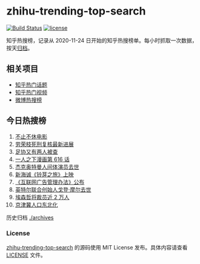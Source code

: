 # zhihu-trending-top-search

[![Build Status](https://github.com/justjavac/zhihu-trending-top-search/workflows/ci/badge.svg?branch=main)](https://github.com/justjavac/zhihu-trending-top-search/actions)
[![license](https://img.shields.io/github/license/justjavac/zhihu-trending-top-search)](https://github.com/justjavac/zhihu-trending-top-search/blob/main/LICENSE)

知乎热搜榜，记录从 2020-11-24 日开始的知乎热搜榜单。每小时抓取一次数据，按天[归档](./archives)。

## 相关项目

- [知乎热门话题](https://github.com/justjavac/zhihu-trending-hot-questions)
- [知乎热门视频](https://github.com/justjavac/zhihu-trending-hot-video)
- [微博热搜榜](https://github.com/justjavac/weibo-trending-hot-search)

## 今日热搜榜

<!-- BEGIN -->
<!-- 最后更新时间 Sat Mar 25 2023 09:59:27 GMT+0800 (China Standard Time) -->

1. [不止不休电影](https://www.zhihu.com/search?q=%E4%B8%8D%E6%AD%A2%E4%B8%8D%E4%BC%91%E7%94%B5%E5%BD%B1)
1. [劳荣枝死刑复核最新进展](https://www.zhihu.com/search?q=%E5%8A%B3%E8%8D%A3%E6%9E%9D%E6%AD%BB%E5%88%91%E5%A4%8D%E6%A0%B8%E6%9C%80%E6%96%B0%E8%BF%9B%E5%B1%95)
1. [足协又有两人被查](https://www.zhihu.com/search?q=%E8%B6%B3%E5%8D%8F%E5%8F%88%E6%9C%89%E4%B8%A4%E4%BA%BA%E8%A2%AB%E6%9F%A5)
1. [一人之下漫画第 616 话](https://www.zhihu.com/search?q=%E4%B8%80%E4%BA%BA%E4%B9%8B%E4%B8%8B%E6%BC%AB%E7%94%BB%E7%AC%AC%20616%20%E8%AF%9D)
1. [杰克奥特曼人间体演员去世](https://www.zhihu.com/search?q=%E6%9D%B0%E5%85%8B%E5%A5%A5%E7%89%B9%E6%9B%BC%E4%BA%BA%E9%97%B4%E4%BD%93%E6%BC%94%E5%91%98%E5%8E%BB%E4%B8%96)
1. [新海诚《铃芽之旅》上映](https://www.zhihu.com/search?q=%E6%96%B0%E6%B5%B7%E8%AF%9A%E3%80%8A%E9%93%83%E8%8A%BD%E4%B9%8B%E6%97%85%E3%80%8B%E4%B8%8A%E6%98%A0)
1. [《互联网广告管理办法》公布](https://www.zhihu.com/search?q=%E3%80%8A%E4%BA%92%E8%81%94%E7%BD%91%E5%B9%BF%E5%91%8A%E7%AE%A1%E7%90%86%E5%8A%9E%E6%B3%95%E3%80%8B%E5%85%AC%E5%B8%83)
1. [英特尔联合创始人戈登·摩尔去世](https://www.zhihu.com/search?q=%E8%8B%B1%E7%89%B9%E5%B0%94%E8%81%94%E5%90%88%E5%88%9B%E5%A7%8B%E4%BA%BA%E6%88%88%E7%99%BB%C2%B7%E6%91%A9%E5%B0%94%E5%8E%BB%E4%B8%96)
1. [埃森哲将裁员近 2 万人](https://www.zhihu.com/search?q=%E5%9F%83%E6%A3%AE%E5%93%B2%E5%B0%86%E8%A3%81%E5%91%98%E8%BF%91%202%20%E4%B8%87%E4%BA%BA)
1. [京津冀人口东北化](https://www.zhihu.com/search?q=%E4%BA%AC%E6%B4%A5%E5%86%80%E4%BA%BA%E5%8F%A3%E4%B8%9C%E5%8C%97%E5%8C%96)

<!-- END -->

历史归档 [./archives](./archives)

### License

[zhihu-trending-top-search](https://github.com/justjavac/zhihu-trending-top-search) 的源码使用 MIT License
发布。具体内容请查看 [LICENSE](./LICENSE) 文件。

